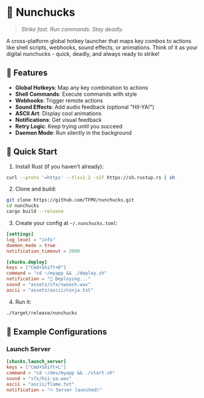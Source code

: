 # 🥷 Nunchucks

> *Strike fast. Run commands. Stay deadly.*

A cross-platform global hotkey launcher that maps key combos to actions like shell scripts, webhooks, sound effects, or animations. Think of it as your digital nunchucks - quick, deadly, and always ready to strike!

## 🎯 Features

- **Global Hotkeys**: Map any key combination to actions
- **Shell Commands**: Execute commands with style
- **Webhooks**: Trigger remote actions
- **Sound Effects**: Add audio feedback (optional "HII-YA!")
- **ASCII Art**: Display cool animations
- **Notifications**: Get visual feedback
- **Retry Logic**: Keep trying until you succeed
- **Daemon Mode**: Run silently in the background

## 🚀 Quick Start

1. Install Rust (if you haven't already):

 ```bash
 curl --proto '=https' --tlsv1.2 -sSf https://sh.rustup.rs | sh
 ```

2. Clone and build:

 ```bash
 git clone https://github.com/TFMV/nunchucks.git
 cd nunchucks
 cargo build --release
 ```

3. Create your config at `~/.nunchucks.toml`:

 ```toml
 [settings]
 log_level = "info"
 daemon_mode = true
 notification_timeout = 2000

 [chucks.deploy]
 keys = ["Cmd+Shift+D"]
 command = "cd ~/myapp && ./deploy.sh"
 notification = "🚀 Deploying..."
 sound = "assets/sfx/swoosh.wav"
 ascii = "assets/ascii/ninja.txt"
 ```

4. Run it:

 ```bash
 ./target/release/nunchucks
 ```

## 🎨 Example Configurations

### Launch Server

```toml
[chucks.launch_server]
keys = ["Cmd+Shift+L"]
command = "cd ~/dev/myapp && ./start.sh"
sound = "sfx/hii-ya.wav"
ascii = "ascii/flame.txt"
notification = "🔥 Server launched!"
```
